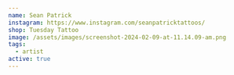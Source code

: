 ```yaml
---
name: Sean Patrick
instagram: https://www.instagram.com/seanpatricktattoos/
shop: Tuesday Tattoo
image: /assets/images/screenshot-2024-02-09-at-11.14.09-am.png
tags:
  - artist
active: true
---
```

